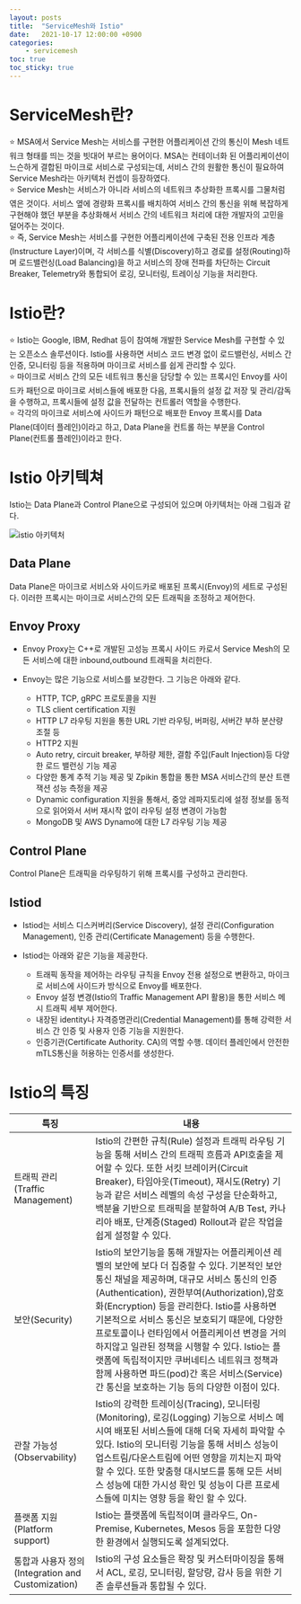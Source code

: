 ```yaml
---
layout: posts
title:  "ServiceMesh와 Istio"
date:   2021-10-17 12:00:00 +0900
categories: 
    - servicemesh
toc: true
toc_sticky: true
---
```


# ServiceMesh란?

:star: MSA에서 Service Mesh는 서비스를 구현한 어플리케이션 간의 통신이 Mesh 네트워크 형태를 띄는 것을 빗대어 부르는 용어이다. MSA는 컨테이너화 된 어플리케이션이 느슨하게 결합된 마이크로 서비스로 구성되는데, 서비스 간의 원활한 통신이 필요하여 Service Mesh라는 아키텍처 컨셉이 등장하였다.   
:star: Service Mesh는 서비스가 아니라 서비스의 네트워크 추상화한 프록시를 그물처럼 엮은 것이다. 서비스 옆에 경량화 프록시를 배치하여 서비스 간의 통신을 위해 복잡하게 구현해야 했던 부분을 추상화해서 서비스 간의 네트워크 처리에 대한 개발자의 고민을 덜어주는 것이다.   
:star: 즉, Service Mesh는 서비스를 구현한 어플리케이션에 구축된 전용 인프라 계층(Instructure Layer)이며, 각 서비스를 식별(Discovery)하고 경로를 설정(Routing)하며 로드밸런싱(Load Balancing)을 하고 서비스의 장애 전파를 차단하는 Circuit Breaker, Telemetry와 통합되어 로깅, 모니터링, 트레이싱 기능을 처리한다.


# Istio란?
:star: Istio는 Google, IBM, Redhat 등이 참여해 개발한 Service Mesh를 구현할 수 있는 오픈소스 솔루션이다.
Istio를 사용하면 서비스 코드 변경 없이 로드밸런싱, 서비스 간 인증, 모니터링 등을 적용하며 마이크로 서비스를 쉽게 관리할 수 있다.   
:star: 마이크로 서비스 간의 모든 네트워크 통신을 담당할 수 있는 프록시인 Envoy를 사이드카 패턴으로 마이크로 서비스들에 배포한 다음, 프록시들의 설정 값 저장 및 관리/감독을 수행하고, 프록시들에 설정 값을 전달하는 컨트롤러 역할을 수행한다.   
:star: 각각의 마이크로 서비스에 사이드카 패턴으로 배포한 Envoy 프록시를 Data Plane(데이터 플레인)이라고 하고, Data Plane을 컨트롤 하는 부분을 Control Plane(컨트롤 플레인)이라고 한다.

# Istio 아키텍쳐
Istio는 Data Plane과 Control Plane으로 구성되어 있으며 아키텍처는 아래 그림과 같다.

![istio 아키텍처](https://istio.io/latest/docs/ops/deployment/architecture/arch.svg)

## Data Plane
Data Plane은 마이크로 서비스와 사이드카로 배포된 프록시(Envoy)의 세트로 구성된다. 이러한 프록시는 마이크로 서비스간의 모든 트래픽을 조정하고 제어한다.

## Envoy Proxy
* Envoy Proxy는 C++로 개발된 고성능 프록시 사이드 카로서 Service Mesh의 모든 서비스에 대한 inbound,outbound 트래픽을 처리한다. 

* Envoy는 많은 기능으로 서비스를 보강한다. 그 기능은 아래와 같다.
    * HTTP, TCP, gRPC 프로토콜을 지원
    * TLS client certification 지원
    * HTTP L7 라우팅 지원을 통한 URL 기반 라우팅, 버퍼링, 서버간 부하 분산량 조절 등
    * HTTP2 지원
    * Auto retry, circuit breaker, 부하량 제한, 결함 주입(Fault Injection)등 다양한 로드 밸런싱 기능 제공
    * 다양한 통계 추적 기능 제공 및 Zpikin 통합을 통한 MSA 서비스간의 분산 트랜잭션 성능 측정을 제공
    * Dynamic configuration 지원을 통해서, 중앙 레파지토리에 설정 정보를 동적으로 읽어와서 서버 재시작 없이 라우팅 설정 변경이 가능함
    * MongoDB 및 AWS Dynamo에 대한 L7 라우팅 기능 제공

## Control Plane
Control Plane은 트래픽을 라우팅하기 위해 프록시를 구성하고 관리한다.

## Istiod
* Istiod는 서비스 디스커버리(Service Discovery), 설정 관리(Configuration Management), 인증 관리(Certificate Management) 등을 수행한다.

* Istiod는 아래와 같은 기능을 제공한다.
    * 트래픽 동작을 제어하는 라우팅 규칙을 Envoy 전용 설정으로 변환하고, 마이크로 서비스에 사이드카 방식으로 Envoy를 배포한다.
    * Envoy 설정 변경(Istio의 Traffic Management API 활용)을 통한 서비스 메시 트래픽 세부 제어한다.
    * 내장된 identity나 자격증명관리(Credential Management)를 통해 강력한 서비스 간 인증 및 사용자 인증 기능을 지원한다.
    * 인증기관(Certificate Authority. CA)의 역할 수행. 데이터 플레인에서 안전한 mTLS통신을 허용하는 인증서를 생성한다.

# Istio의 특징
|특징|내용|
|------|---|
|트래픽 관리(Traffic Management)|Istio의 간편한 규칙(Rule) 설정과 트래픽 라우팅 기능을 통해 서비스 간의 트래픽 흐름과 API호출을 제어할 수 있다. 또한 서킷 브레이커(Circuit Breaker), 타임아웃(Timeout), 재시도(Retry) 기능과 같은 서비스 레벨의 속성 구성을 단순화하고, 백분율 기반으로 트래픽을 분할하여 A/B Test, 카나리아 배포, 단계증(Staged) Rollout과 같은 작업을 쉽게 설정할 수 있다.|
|보안(Security)|Istio의 보안기능을 통해 개발자는 어플리케이션 레벨의 보안에 보다 더 집중할 수 있다. 기본적인 보안 통신 채널을 제공하며, 대규모 서비스 통신의 인증(Authentication), 권한부여(Authorization),암호화(Encryption) 등을 관리한다. Istio를 사용하면 기본적으로 서비스 통신은 보호되기 때문에, 다양한 프로토콜이나 런타임에서 어플리케이션 변경을 거의 하지않고 일관된 정책을 시행할 수 있다. Istio는 플랫폼에 독립적이지만 쿠버네티스 네트워크 정책과 함께 사용하면 파드(pod)간 혹은 서비스(Service)간 통신을 보호하는 기능 등의 다양한 이점이 있다.|
|관찰 가능성(Observability)|Istio의 강력한 트레이싱(Tracing), 모니터링(Monitoring), 로깅(Logging) 기능으로 서비스 메시여 배포된 서비스들에 대해 더욱 자세히 파악할 수 있다. Istio의 모니터링 기능을 통해 서비스 성능이 업스트림/다운스트림에 어떤 영향을 끼치는지 파악할 수 있다. 또한 맞춤형 대시보드를 통해 모든 서비스 성능에 대한 가시성 확인 및 성능이 다른 프로세스들에 미치는 영향 등을 확인 할 수 있다.|
|플랫폼 지원(Platform support)|Istio는 플랫폼에 독립적이며 클라우드, On-Premise, Kubernetes, Mesos 등을 포함한 다양한 환경에서 실행되도록 설계되었다.|
|통합과 사용자 정의(Integration and Customization)|Istio의 구성 요소들은 확장 및 커스터마이징을 통해서 ACL, 로깅, 모니터링, 할당량, 감사 등을 위한 기존 솔루션들과 통합될 수 있다.|